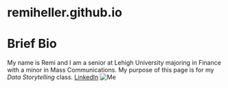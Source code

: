 # remiheller.github.io
# **Brief Bio**
My name is Remi and I am a senior at Lehigh University majoring in Finance with a minor in Mass Communications. My purpose of this page is for my *Data Storytelling* class.
[LinkedIn](https://www.linkedin.com/in/remi-heller-05bb39109/)
![Me](file:///Users/remiheller/Desktop/IMG_4852.JPG)
